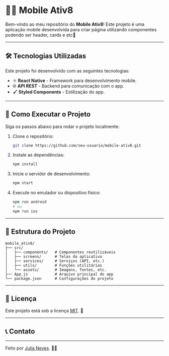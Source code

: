 # 📱🎀 Mobile Ativ8

Bem-vindo ao meu repositório do **Mobile Ativ8**! Este projeto é uma aplicação mobile desenvolvida para criar página utilizando componentes podendo ser header, cards e etc🚀

---

## 🛠️ Tecnologias Utilizadas

Este projeto foi desenvolvido com as seguintes tecnologias:

- ⚛️ **React Native** - Framework para desenvolvimento mobile.
- 🌐 **API REST** - Backend para comunicação com o app.
- 🖌️ **Styled Components** - Estilização do app.

---

## 🚀 Como Executar o Projeto

Siga os passos abaixo para rodar o projeto localmente:

1. Clone o repositório:
   ```bash
   git clone https://github.com/seu-usuario/mobile-ativ8.git
   ```
2. Instale as dependências:
   ```bash
   npm install
   ```
3. Inicie o servidor de desenvolvimento:
   ```bash
   npm start
   ```
4. Execute no emulador ou dispositivo físico:
   ```bash
   npm run android
   # ou
   npm run ios
   ```

---

## 📂 Estrutura do Projeto

```plaintext
mobile_ativ8/
├── src/
│   ├── components/   # Componentes reutilizáveis
│   ├── screens/      # Telas do aplicativo
│   ├── services/     # Serviços (API, etc.)
│   ├── utils/        # Funções utilitárias
│   └── assets/       # Imagens, fontes, etc.
├── App.js            # Arquivo principal do app
└── package.json      # Configurações do projeto
```

---


## 📄 Licença

Este projeto está sob a licença [MIT](LICENSE). 📝

---

## 📞 Contato



---

Feito por [Julia Neves](https://github.com/Julianeves01). 👨‍💻
